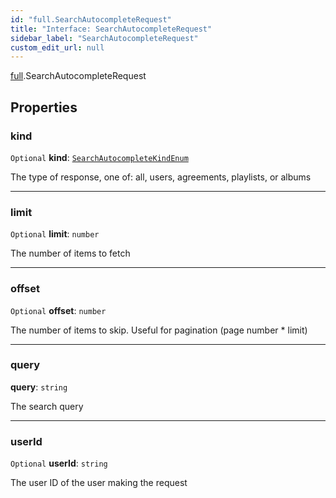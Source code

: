 ```yaml
---
id: "full.SearchAutocompleteRequest"
title: "Interface: SearchAutocompleteRequest"
sidebar_label: "SearchAutocompleteRequest"
custom_edit_url: null
---
```


[full](../namespaces/full.md).SearchAutocompleteRequest

## Properties

### kind

 `Optional` **kind**: [`SearchAutocompleteKindEnum`](../enums/full.SearchAutocompleteKindEnum.md)

The type of response, one of: all, users, agreements, playlists, or albums

___

### limit

 `Optional` **limit**: `number`

The number of items to fetch

___

### offset

 `Optional` **offset**: `number`

The number of items to skip. Useful for pagination (page number * limit)

___

### query

 **query**: `string`

The search query

___

### userId

 `Optional` **userId**: `string`

The user ID of the user making the request

